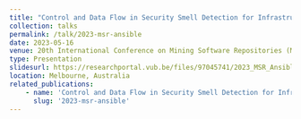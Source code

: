 ```yaml
---
title: "Control and Data Flow in Security Smell Detection for Infrastructure as Code: Is It Worth the Effort?"
collection: talks
permalink: /talk/2023-msr-ansible
date: 2023-05-16
venue: 20th International Conference on Mining Software Repositories (MSR'23)
type: Presentation
slidesurl: https://researchportal.vub.be/files/97045741/2023_MSR_Ansible_Presentation.pdf
location: Melbourne, Australia
related_publications:
    - name: 'Control and Data Flow in Security Smell Detection for Infrastructure as Code: Is It Worth the Effort?'
      slug: '2023-msr-ansible'
---
```

